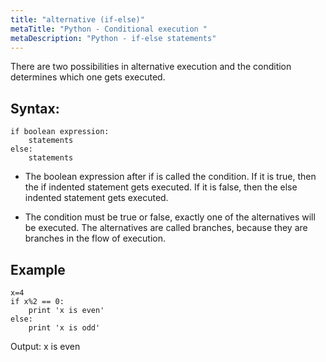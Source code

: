 ```yaml
---
title: "alternative (if-else)"
metaTitle: "Python - Conditional execution "
metaDescription: "Python - if-else statements"
---
```


There are two possibilities in alternative execution and  the condition determines which one gets executed.

## Syntax:
```
if boolean expression:
	statements
else:
	statements
```
- The boolean expression after if is called the condition. If it is true, then the if indented statement gets executed. If it is false, then the else indented statement gets executed. 

- The condition must be true or false, exactly one of the alternatives will be executed. The alternatives are called branches, because they are branches in the flow of execution.

## Example
```
x=4
if x%2 == 0:
    print 'x is even'
else:
    print 'x is odd'
```

Output:
x is even


